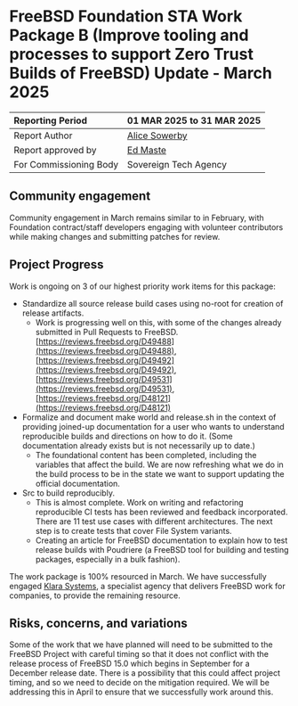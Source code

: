 # FreeBSD Foundation STA Work Package B (Improve tooling and processes to support Zero Trust Builds of FreeBSD) Update \- March 2025

| Reporting Period | 01 MAR 2025 to 31 MAR 2025 |
| :---- | :---- |
| Report Author | [Alice Sowerby](mailto:alice@freebsdfoundation.org) |
| Report approved by | [Ed Maste](mailto:emaste@freebsdfoundation.org) |
| For Commissioning Body | Sovereign Tech Agency |

## Community engagement

Community engagement in March remains similar to in February, with Foundation contract/staff developers engaging with volunteer contributors while making changes and submitting patches for review. 

## Project Progress

Work is ongoing on 3 of our highest priority work items for this package:

* Standardize all source release build cases using no-root for creation of release artifacts.  
  * Work is progressing well on this, with some of the changes already submitted in Pull Requests to FreeBSD. [https://reviews.freebsd.org/D49488](https://reviews.freebsd.org/D49488), [https://reviews.freebsd.org/D49492](https://reviews.freebsd.org/D49492), [https://reviews.freebsd.org/D49531](https://reviews.freebsd.org/D49531), [https://reviews.freebsd.org/D48121](https://reviews.freebsd.org/D48121)       
* Formalize and document make world and release.sh in the context of providing joined-up documentation for a user who wants to understand  reproducible builds and directions on how to do it.  (Some documentation already exists but is not necessarily up to date.)  
  * The foundational content has been completed, including the variables that affect the build. We are now refreshing what we do in the build process to be in the state we want to support updating the official documentation.  
* Src to build reproducibly.  
  * This is almost complete. Work on writing and refactoring reproducible CI tests has been reviewed and feedback incorporated. There are 11 test use cases with different architectures. The next step is to create tests that cover File System variants.  
  * Creating an article for FreeBSD documentation to explain how to test release builds with Poudriere (a FreeBSD tool for building and testing packages, especially in a bulk fashion).


The work package is 100% resourced in March. We have successfully engaged [Klara Systems](https://klarasystems.com/), a specialist agency that delivers FreeBSD work for companies, to provide the remaining resource. 

## Risks, concerns, and variations

Some of the work that we have planned will need to be submitted to the FreeBSD Project with careful timing so that it does not conflict with the release process of FreeBSD 15.0 which begins in September for a December release date. There is a possibility that this could affect project timing, and so we need to decide on the mitigation required. We will be addressing this in April to ensure that we successfully work around this.
